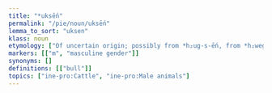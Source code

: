 ```yaml
---
title: "*uksḗn"
permalink: "/pie/noun/uksḗn"
lemma_to_sort: "uksen"
klass: noun
etymology: ["Of uncertain origin; possibly from *h₂ug-s-ḗn, from *h₂weg-s- (“to become strong”)  +‎ *-ḗn, or perhaps from *ugʷ-s-ḗn (“inseminator”), from *wegʷ- (“to moisten, make wet”). Alternatively borrowed from Proto-Kartvelian *usx- (“sacrificial bull”) with metathesis, or a Wanderwort, whence also Proto-Turkic *öküŕ (“ox, bull”)."]
markers: [["m", "masculine gender"]]
synonyms: []
definitions: [["bull"]]
topics: ["ine-pro:Cattle", "ine-pro:Male animals"]
---
```

